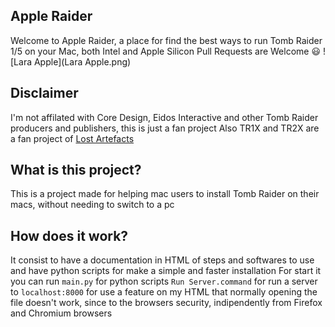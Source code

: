 ## Apple Raider

Welcome to Apple Raider, a place for find the best ways to run Tomb Raider 1/5 on your Mac, both Intel and Apple Silicon
Pull Requests are Welcome 😃
![Lara Apple](Lara Apple.png)

## Disclaimer

I'm not affilated with Core Design, Eidos Interactive and other Tomb Raider producers and publishers, this is just a fan project 
Also TR1X and TR2X are a fan project of [Lost Artefacts](https://github.com/LostArtefacts/TRX)

## What is this project?
This is a project made for helping mac users to install Tomb Raider on their macs, without needing to switch to a pc

## How does it work?

It consist to have a documentation in HTML of steps and softwares to use and have python scripts for make a simple and faster installation
For start it you can run `main.py` for python scripts `Run Server.command` for run a server to `localhost:8000` for use a feature on my HTML that normally opening the file doesn't work, since to the browsers security, indipendently from Firefox and Chromium browsers